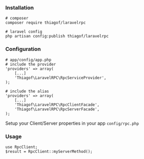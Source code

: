 ### Installation

    # composer
    composer require thiagof/laravelrpc

    # laravel config
    php artisan config:publish thiagof/laravelrpc


### Configuration

    # app/config/app.php
    # include the provider
    'providers' => array(
        [...]
        'Thiagof\LaravelRPC\RpcServiceProvider',
    );

    # include the alias
    'providers' => array(
        [...]
        'Thiagof\LaravelRPC\RpcClientFacade',
        'Thiagof\LaravelRPC\RpcServerFacade',
    );

Setup your Client/Server properties in your app `config/rpc.php`

### Usage

    use RpcClient;
    $result = RpcClient::myServerMethod();